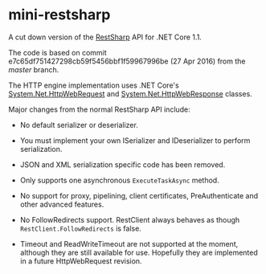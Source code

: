 # mini-restsharp

A cut down version of the [RestSharp](http://github.com/restsharp/RestSharp) API for .NET Core 1.1.

The code is based on commit e7c65df751427298cb59f5456bbf1f59967996be (27 Apr 2016) from the *master* branch.

The HTTP engine implementation uses .NET Core's [System.Net.HttpWebRequest](https://docs.microsoft.com/en-us/dotnet/core/api/system.net.httpwebrequest) and [System.Net.HttpWebResponse](https://docs.microsoft.com/en-us/dotnet/core/api/system.net.httpwebresponse) classes.

Major changes from the normal RestSharp API include:

* No default serializer or deserializer.

* You must implement your own ISerializer and IDeserializer to perform serialization.

* JSON and XML serialization specific code has been removed.

* Only supports one asynchronous `ExecuteTaskAsync` method.

* No support for proxy, pipelining, client certificates, PreAuthenticate and other advanced features.

* No FollowRedirects support. RestClient always behaves as though `RestClient.FollowRedirects` is false.

* Timeout and ReadWriteTimeout are not supported at the moment, although they are still available for use. Hopefully they are implemented in a future HttpWebRequest revision.
